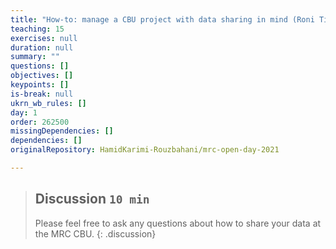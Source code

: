 ```yaml
---
title: "How-to: manage a CBU project with data sharing in mind (Roni Tibon)"
teaching: 15
exercises: null
duration: null
summary: ""
questions: []
objectives: []
keypoints: []
is-break: null
ukrn_wb_rules: []
day: 1
order: 262500
missingDependencies: []
dependencies: []
originalRepository: HamidKarimi-Rouzbahani/mrc-open-day-2021

---
```

> ## Discussion `10 min`
> Please feel free to ask any questions about how to share your data at the MRC CBU.
{: .discussion}